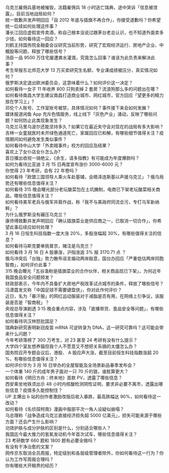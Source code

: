 乌克兰雇佣兵基地被摧毁，法籍雇佣兵 18 小时逃亡瑞典，途中哭诉「信息被泄露」，目前当地战局如何？  
统一致歉并发声明回应「自 2012 年底与插旗不再合作」，你接受道歉吗？你希望统一后续如何处理这件事？  
潘长江回应虚假宣传卖酒，称自己根本没说过跟茅台老总认识，也不知道外面卖多少钱，如何看待这一回应？  
刘鹤主持国务院金融委会议研究当前形势，研究了宏观经济运行、房地产企业、中概股等问题，释放了哪些信号？  
汤臣一品 9500 万住宅屡遭粪水灌溉，究竟怎么回事？谁该为此负责来解决此事？  
考生举报东北师范大学 13 万买卖研究生名额，专业课成绩被压分，真实情况如何？  
俄罗斯决定退出欧洲委员会，这意味着什么？如何评价这一决定？  
如何看待一女子 11 年收养 800 只狗卖掉 2 套房？流浪狗那么多的问题出在哪？  
如何看待南昌大学生建议南昌打造商业城市、网红城市，官方回应「望更多的精力放在学习上」?  
邓伦个人账号、工作室账号被禁，具体情况如何？事件接下来会如何发展？  
媒体报道闲鱼 App 充斥色情服务，线上线下「灰色产业」涌动，反映了哪些问题？如何防止此类现象发生？  
乌克兰马里乌波尔还能坚持多久？如果它在最近失守会对现在的战局有多大影响？  
吉林一女童就医时未开绿色通道死亡，家属回应已和解，有哪些细节值得关注？疫情期间如何避免发生类似事件？  
如何看待中山大学「外卖贼事件」校方的回应及结果？  
喜欢上了女仆店女仆怎么办?  
首日播出收视一骑绝尘，《余生，请多指教》有可能成为年度爆款吗？  
如何为看待比亚迪 3 月 15 日再度宣布涨价 3000-6000 元？  
你觉得 23 年考研，会有 22 年卷吗？  
如何看待「欧盟三国领导人乘火车赴基辅，会晤泽连斯基以声援乌克兰」？俄乌局势还有哪些信息值得关注？  
如何看待 315 晚会曝光部分老坛酸菜包在土坑腌制，电商已下架老坛酸菜相关商品，哪些信息值得关注？  
如何看待美军老兵与俄军并肩作战，称「我不与美政府同流合污，专打乌军新纳粹」？  
为什么俄罗斯没有碾压乌克兰？  
康师傅致歉并发声明回应「确认插旗菜业是供应商之一，已取消一切合作」，你希望此事后续应如何处理？  
3 月 16 日恒生科技指数一度大涨 20%，多股涨幅超 30%，有哪些值得关注的信息？  
如何看待马斯克要单挑普京，赌注是乌克兰？  
如何看待 3 月 16 日 A 股暴涨，沪指涨逾 3% 报 3170.71 点 ？  
俄乌冲突后「台独」势力散布谣言煽动两岸敌意，国台办回应「严重低估两岸同胞智商」，如何评价此事？  
315 晚会曝光「五谷渔粉是插旗菜业的合作伙伴，相关商品现已下架」，为何近年我国食品安全问题频发？  
财政部表示，今年内不具备扩大房地产税改革试点城市的条件，释放了哪些信号？  
冯潇霆发文称「中国足球不需要键盘侠」，你对此作何评价？  
近日，名为「暴汗服」的网红运动服装对于减脂是否有用，在网络上引争议，该服装是否是「智商税」？  
央视总导演剧透 3·15 晚会重点内容，涉及「直播带货、食品安全等问题」，有哪些信息值得关注？  
如何看待巩汉林怒批国足？  
瑞典新研究表明新冠疫苗 mRNA 可逆转录为 DNA，这一研究可靠吗？这可能会带来什么问题？  
今年考研落榜了 300 万考生，对 23 甚至 24 考研有没有什么提示？  
大学四个室友想养猫但我个人不愿意又不想把关系搞的太僵怎么办？  
国务院召开专题会议后，港股、 A 股应声大涨，截至目前恒生科技指数涨超 20 %，有哪些信息值得关注？  
如何评价华为  3  月  16  日举办的全屋智能及全场景新品春季发布会？  
一个体重 140 斤的成年男子面对一只 70 斤的狼，谁胜算更大？  
如何看待《明日方舟：终末地》首款 PV，透露了哪些信息？  
西安乘坐地铁须出示 48 小时内核酸检测阴性证明，要求非必要不离市，透露出哪些信息？疫情多久能控制住？  
UP 主爆出 b 站的创作者激励改版后收入暴跌，最高跌幅达 90%，如何看待这一改动？  
如何看待《名侦探柯南》漫画中服部平次一角人设疑似崩塌？  
乌总理称「战争造成乌克兰直接经济损失超 5000 亿美元」，损失可能来源于哪些方面？还会产生什么影响？  
功效护肤与成分护肤的区别是什么，分别适合哪些人？  
我国迄今最大推力的氢氧发动机今年首次试车，哪些信息值得关注？  
23 考研数学 660 题和 1800 题有必要全做吗？  
有没有干净治愈的文案？  
网传京东取消全员周报，特定级别和各层级管理者除外，你如何看待这一行为？你认为工作写周报合理吗？  
你有哪些大开眼界的经历？  
